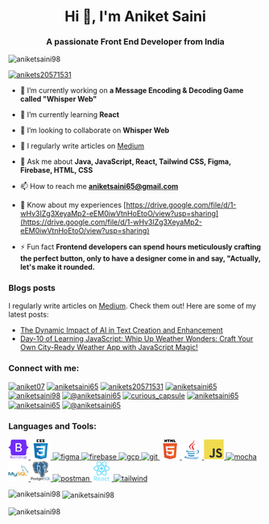 <h1 align="center">Hi 👋, I'm Aniket Saini</h1>
<h3 align="center">A passionate Front End Developer from India</h3>

<p align="left"> <img src="https://komarev.com/ghpvc/?username=aniketsaini98&label=Profile%20views&color=0e75b6&style=flat" alt="aniketsaini98" /> </p>

<p align="left"> <a href="https://twitter.com/anikets20571531" target="blank"><img src="https://img.shields.io/twitter/follow/anikets20571531?logo=twitter&style=for-the-badge" alt="anikets20571531" /></a> </p>

- 🔭 I’m currently working on **a Message Encoding & Decoding Game called "Whisper Web"**

- 🌱 I’m currently learning **React**

- 👯 I’m looking to collaborate on **Whisper Web**

- 📝 I regularly write articles on [Medium](Medium)

- 💬 Ask me about **Java, JavaScript, React, Tailwind CSS, Figma, Firebase, HTML, CSS**

- 📫 How to reach me **aniketsaini65@gmail.com**

- 📄 Know about my experiences [https://drive.google.com/file/d/1-wHv3IZg3XeyaMp2-eEM0iwVtnHoEtoO/view?usp=sharing](https://drive.google.com/file/d/1-wHv3IZg3XeyaMp2-eEM0iwVtnHoEtoO/view?usp=sharing)

- ⚡ Fun fact **Frontend developers can spend hours meticulously crafting the perfect button, only to have a designer come in and say, "Actually, let's make it rounded.**

### Blogs posts
I regularly write articles on [Medium](https://medium.com/@aniketsaini65). Check them out! Here are some of my latest posts:

* [The Dynamic Impact of AI in Text Creation and Enhancement](https://medium.com/@aniketsaini65/the-dynamic-impact-of-ai-in-text-creation-and-enhancement-5543f6b9611b)
* [Day-10 of Learning JavaScript: Whip Up Weather Wonders: Craft Your Own City-Ready Weather App with JavaScript Magic!](https://medium.com/@aniketsaini65/day-10-of-learning-javascript-whip-up-weather-wonders-craft-your-own-city-ready-weather-app-with-76a36b44d671)

<h3 align="left">Connect with me:</h3>
<p align="left">
<a href="https://codepen.io/aniket07" target="blank"><img align="center" src="https://raw.githubusercontent.com/rahuldkjain/github-profile-readme-generator/master/src/images/icons/Social/codepen.svg" alt="aniket07" height="30" width="40" /></a>
<a href="https://dev.to/aniketsaini65" target="blank"><img align="center" src="https://raw.githubusercontent.com/rahuldkjain/github-profile-readme-generator/master/src/images/icons/Social/devto.svg" alt="aniketsaini65" height="30" width="40" /></a>
<a href="https://twitter.com/anikets20571531" target="blank"><img align="center" src="https://raw.githubusercontent.com/rahuldkjain/github-profile-readme-generator/master/src/images/icons/Social/twitter.svg" alt="anikets20571531" height="30" width="40" /></a>
<a href="https://linkedin.com/in/aniketsaini65" target="blank"><img align="center" src="https://raw.githubusercontent.com/rahuldkjain/github-profile-readme-generator/master/src/images/icons/Social/linked-in-alt.svg" alt="aniketsaini65" height="30" width="40" /></a>
<a href="https://codesandbox.com/aniketsaini98" target="blank"><img align="center" src="https://raw.githubusercontent.com/rahuldkjain/github-profile-readme-generator/master/src/images/icons/Social/codesandbox.svg" alt="aniketsaini98" height="30" width="40" /></a>
<a href="https://medium.com/@aniketsaini65" target="blank"><img align="center" src="https://raw.githubusercontent.com/rahuldkjain/github-profile-readme-generator/master/src/images/icons/Social/medium.svg" alt="@aniketsaini65" height="30" width="40" /></a>
<a href="https://www.youtube.com/c/curious_capsule" target="blank"><img align="center" src="https://raw.githubusercontent.com/rahuldkjain/github-profile-readme-generator/master/src/images/icons/Social/youtube.svg" alt="curious_capsule" height="30" width="40" /></a>
<a href="https://www.hackerrank.com/aniketsaini65" target="blank"><img align="center" src="https://raw.githubusercontent.com/rahuldkjain/github-profile-readme-generator/master/src/images/icons/Social/hackerrank.svg" alt="aniketsaini65" height="30" width="40" /></a>
<a href="https://www.leetcode.com/aniketsaini65" target="blank"><img align="center" src="https://raw.githubusercontent.com/rahuldkjain/github-profile-readme-generator/master/src/images/icons/Social/leet-code.svg" alt="aniketsaini65" height="30" width="40" /></a>
<a href="https://www.hackerearth.com/@aniketsaini65" target="blank"><img align="center" src="https://raw.githubusercontent.com/rahuldkjain/github-profile-readme-generator/master/src/images/icons/Social/hackerearth.svg" alt="@aniketsaini65" height="30" width="40" /></a>
</p>

<h3 align="left">Languages and Tools:</h3>
<p align="left"> <a href="https://getbootstrap.com" target="_blank" rel="noreferrer"> <img src="https://raw.githubusercontent.com/devicons/devicon/master/icons/bootstrap/bootstrap-plain-wordmark.svg" alt="bootstrap" width="40" height="40"/> </a> <a href="https://www.w3schools.com/css/" target="_blank" rel="noreferrer"> <img src="https://raw.githubusercontent.com/devicons/devicon/master/icons/css3/css3-original-wordmark.svg" alt="css3" width="40" height="40"/> </a> <a href="https://www.figma.com/" target="_blank" rel="noreferrer"> <img src="https://www.vectorlogo.zone/logos/figma/figma-icon.svg" alt="figma" width="40" height="40"/> </a> <a href="https://firebase.google.com/" target="_blank" rel="noreferrer"> <img src="https://www.vectorlogo.zone/logos/firebase/firebase-icon.svg" alt="firebase" width="40" height="40"/> </a> <a href="https://cloud.google.com" target="_blank" rel="noreferrer"> <img src="https://www.vectorlogo.zone/logos/google_cloud/google_cloud-icon.svg" alt="gcp" width="40" height="40"/> </a> <a href="https://git-scm.com/" target="_blank" rel="noreferrer"> <img src="https://www.vectorlogo.zone/logos/git-scm/git-scm-icon.svg" alt="git" width="40" height="40"/> </a> <a href="https://www.w3.org/html/" target="_blank" rel="noreferrer"> <img src="https://raw.githubusercontent.com/devicons/devicon/master/icons/html5/html5-original-wordmark.svg" alt="html5" width="40" height="40"/> </a> <a href="https://www.java.com" target="_blank" rel="noreferrer"> <img src="https://raw.githubusercontent.com/devicons/devicon/master/icons/java/java-original.svg" alt="java" width="40" height="40"/> </a> <a href="https://developer.mozilla.org/en-US/docs/Web/JavaScript" target="_blank" rel="noreferrer"> <img src="https://raw.githubusercontent.com/devicons/devicon/master/icons/javascript/javascript-original.svg" alt="javascript" width="40" height="40"/> </a> <a href="https://mochajs.org" target="_blank" rel="noreferrer"> <img src="https://www.vectorlogo.zone/logos/mochajs/mochajs-icon.svg" alt="mocha" width="40" height="40"/> </a> <a href="https://www.mysql.com/" target="_blank" rel="noreferrer"> <img src="https://raw.githubusercontent.com/devicons/devicon/master/icons/mysql/mysql-original-wordmark.svg" alt="mysql" width="40" height="40"/> </a> <a href="https://www.postgresql.org" target="_blank" rel="noreferrer"> <img src="https://raw.githubusercontent.com/devicons/devicon/master/icons/postgresql/postgresql-original-wordmark.svg" alt="postgresql" width="40" height="40"/> </a> <a href="https://postman.com" target="_blank" rel="noreferrer"> <img src="https://www.vectorlogo.zone/logos/getpostman/getpostman-icon.svg" alt="postman" width="40" height="40"/> </a> <a href="https://reactjs.org/" target="_blank" rel="noreferrer"> <img src="https://raw.githubusercontent.com/devicons/devicon/master/icons/react/react-original-wordmark.svg" alt="react" width="40" height="40"/> </a> <a href="https://tailwindcss.com/" target="_blank" rel="noreferrer"> <img src="https://www.vectorlogo.zone/logos/tailwindcss/tailwindcss-icon.svg" alt="tailwind" width="40" height="40"/> </a> </p>

<p><img align="left" src="https://github-readme-stats.vercel.app/api/top-langs?username=aniketsaini98&show_icons=true&locale=en&layout=compact" alt="aniketsaini98" /></p>

<p>&nbsp;<img align="center" src="https://github-readme-stats.vercel.app/api?username=aniketsaini98&show_icons=true&locale=en" alt="aniketsaini98" /></p>

<p><img align="center" src="https://github-readme-streak-stats.herokuapp.com/?user=aniketsaini98&" alt="aniketsaini98" /></p>

